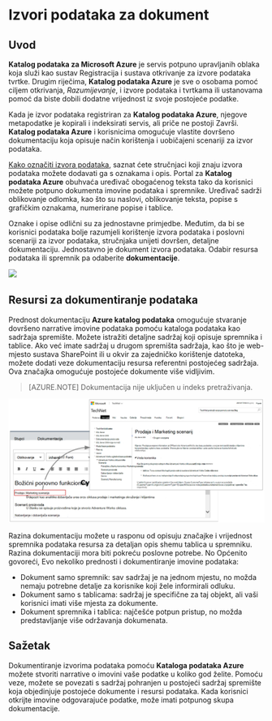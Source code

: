 <properties
    pageTitle="Kako dokument izvore podataka | Microsoft Azure"
    description="Upute u članku se isticanje kako dokumenta resursima podataka u katalog podataka Azure."
    services="data-catalog"
    documentationCenter=""
    authors="spelluru"
    manager="NA"
    editor=""
    tags=""/>
<tags
    ms.service="data-catalog"
    ms.devlang="NA"
    ms.topic="article"
    ms.tgt_pltfrm="NA"
    ms.workload="data-catalog"
    ms.date="09/13/2016"
    ms.author="spelluru"/>

# <a name="document-data-sources"></a>Izvori podataka za dokument

## <a name="introduction"></a>Uvod

**Katalog podataka za Microsoft Azure** je servis potpuno upravljanih oblaka koja služi kao sustav Registracija i sustava otkrivanje za izvore podataka tvrtke. Drugim riječima, **Katalog podataka Azure** je sve o osobama pomoć ciljem otkrivanja, *Razumijevanje*, i izvore podataka i tvrtkama ili ustanovama pomoć da biste dobili dodatne vrijednost iz svoje postojeće podatke.

Kada je izvor podataka registriran za **Katalog podataka Azure**, njegove metapodatke je kopirali i indeksirati servis, ali priče ne postoji Završi. **Katalog podataka Azure** i korisnicima omogućuje vlastite dovršeno dokumentaciju koja opisuje način korištenja i uobičajeni scenariji za izvor podataka.

[Kako označiti izvora podataka](data-catalog-how-to-annotate.md), saznat ćete stručnjaci koji znaju izvora podataka možete dodavati ga s oznakama i opis. Portal za **Katalog podataka Azure** obuhvaća uređivač obogaćenog teksta tako da korisnici možete potpuno dokumenta imovine podataka i spremnike. Uređivač sadrži oblikovanje odlomka, kao što su naslovi, oblikovanje teksta, popise s grafičkim oznakama, numerirane popise i tablice.

Oznake i opise odlični su za jednostavne primjedbe. Međutim, da bi se korisnici podataka bolje razumjeli korištenje izvora podataka i poslovni scenariji za izvor podataka, stručnjaka unijeti dovršen, detaljne dokumentaciju. Jednostavno je dokument izvora podataka. Odabir resursa podataka ili spremnik pa odaberite **dokumentacije**.

![](media\data-catalog-documentation\data-catalog-documentation.png)

## <a name="documenting-data-assets"></a>Resursi za dokumentiranje podataka

Prednost dokumentaciju **Azure katalog podataka** omogućuje stvaranje dovršeno narrative imovine podataka pomoću kataloga podataka kao sadržaja spremište. Možete istražiti detaljne sadržaj koji opisuje spremnika i tablice. Ako već imate sadržaj u drugom spremišta sadržaja, kao što je web-mjesto sustava SharePoint ili u okvir za zajedničko korištenje datoteka, možete dodati veze dokumentaciju resursa referentni postojećeg sadržaja. Ova značajka omogućuje postojeće dokumente više vidljivim.

> [AZURE.NOTE] Dokumentacija nije uključen u indeks pretraživanja.

![](media\data-catalog-documentation\data-catalog-documentation2.png)

Razina dokumentaciju možete u rasponu od opisuju značajke i vrijednost spremnika podataka resursa za detaljan opis shemu tablica u spremniku. Razina dokumentaciji mora biti pokreću poslovne potrebe. No Općenito govoreći, Evo nekoliko prednosti i dokumentiranje imovine podataka:

-   Dokument samo spremnik: sav sadržaj je na jednom mjestu, no možda nemaju potrebne detalje za korisnike koji žele informirali odluku.
-   Dokument samo s tablicama: sadržaj je specifične za taj objekt, ali vaši korisnici imati više mjesta za dokumente.
-   Dokument spremnika i tablica: najčešće potpun pristup, no možda predstavljanje više održavanja dokumenata.

## <a name="summary"></a>Sažetak

Dokumentiranje izvorima podataka pomoću **Kataloga podataka Azure** možete stvoriti narrative o imovini vaše podatke u koliko god želite.  Pomoću veze, možete se povezati s sadržaj pohranjen u postojeći sadržaj spremište koja objedinjuje postojeće dokumente i resursi podataka. Kada korisnici otkrijte imovine odgovarajuće podatke, može imati potpunog skupa dokumentacije.
